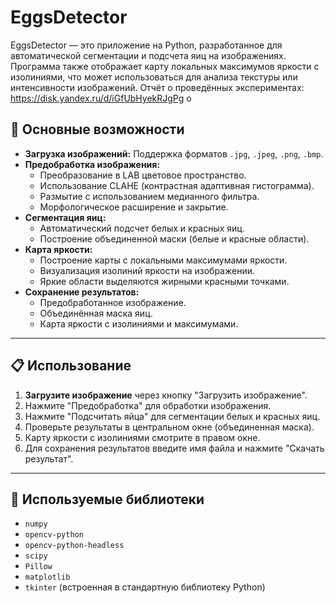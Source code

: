 # EggsDetector

EggsDetector — это приложение на Python, разработанное для автоматической сегментации и подсчета яиц на изображениях. Программа также отображает карту локальных максимумов яркости с изолиниями, что может использоваться для анализа текстуры или интенсивности изображений. Отчёт о проведённых экспериментах: https://disk.yandex.ru/d/iGfUbHyekRJgPg
о 
## 📌 Основные возможности
- **Загрузка изображений:** Поддержка форматов `.jpg`, `.jpeg`, `.png`, `.bmp`.
- **Предобработка изображения:**
  - Преобразование в LAB цветовое пространство.
  - Использование CLAHE (контрастная адаптивная гистограмма).
  - Размытие с использованием медианного фильтра.
  - Морфологическое расширение и закрытие.
- **Сегментация яиц:**
  - Автоматический подсчет белых и красных яиц.
  - Построение объединенной маски (белые и красные области).
- **Карта яркости:**
  - Построение карты с локальными максимумами яркости.
  - Визуализация изолиний яркости на изображении.
  - Яркие области выделяются жирными красными точками.
- **Сохранение результатов:**
  - Предобработанное изображение.
  - Объединённая маска яиц.
  - Карта яркости с изолиниями и максимумами.

---

## 📋 Использование
1. **Загрузите изображение** через кнопку "Загрузить изображение".
2. Нажмите "Предобработка" для обработки изображения.
3. Нажмите "Подсчитать яйца" для сегментации белых и красных яиц.
4. Проверьте результаты в центральном окне (объединенная маска).
5. Карту яркости с изолиниями смотрите в правом окне.
6. Для сохранения результатов введите имя файла и нажмите "Скачать результат".

---

## 📝 Используемые библиотеки
- `numpy`
- `opencv-python`
- `opencv-python-headless`
- `scipy`
- `Pillow`
- `matplotlib`
- `tkinter` (встроенная в стандартную библиотеку Python)


